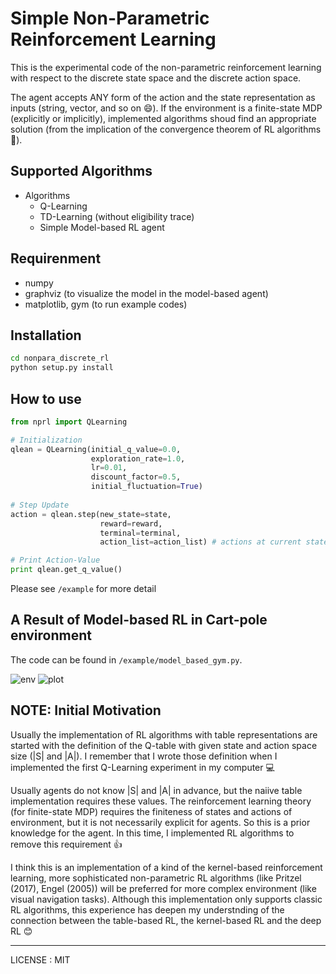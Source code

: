# Simple Non-Parametric Reinforcement Learning

This is the experimental code of the non-parametric reinforcement learning with respect to the discrete state space and the discrete action space.

The agent accepts ANY form of the action and the state representation as inputs (string, vector, and so on 😄). If the environment is a finite-state MDP (explicitly or implicitly), implemented algorithms shoud find an appropriate solution (from the implication of the convergence theorem of RL algorithms 📖).

## Supported Algorithms
- Algorithms
	- Q-Learning
	- TD-Learning (without eligibility trace)
	- Simple Model-based RL agent
 

## Requirenment
- numpy
- graphviz (to visualize the model in the model-based agent)
- matplotlib, gym (to run example codes)

## Installation
```bash
cd nonpara_discrete_rl
python setup.py install
```

## How to use
```python
from nprl import QLearning

# Initialization
qlean = QLearning(initial_q_value=0.0,
                  exploration_rate=1.0,
                  lr=0.01,
                  discount_factor=0.5,
                  initial_fluctuation=True)
                     
# Step Update
action = qlean.step(new_state=state,
                    reward=reward,
                    terminal=terminal,
                    action_list=action_list) # actions at current state

# Print Action-Value
print qlean.get_q_value()
```

Please see ```/example``` for more detail 

## A Result of Model-based RL in Cart-pole environment

The code can be found in ```/example/model_based_gym.py```.

![env](https://raw.githubusercontent.com/ugo-nama-kun/nonpara_discrete_rl/images/environment.png)
![plot](https://raw.githubusercontent.com/ugo-nama-kun/nonpara_discrete_rl/images/figure_1.png)


## NOTE: Initial Motivation
Usually the implementation of RL algorithms with table representations are started with the definition of the Q-table with given state and action space size (|S| and |A|). I remember that I wrote those definition when I implemented the first Q-Learning experiment in my computer 💻

Usually agents do not know |S| and |A| in advance, but the naiive table implementation requires these values. The reinforcement learning theory (for finite-state MDP) requires the finiteness of states and actions of environment, but it is not necessarily explicit for agents. So this is a prior knowledge for the agent. In this time, I implemented RL algorithms to remove this requirement 👍

I think this is an implementation of a kind of the kernel-based reinforcement learning, more sophisticated non-parametric RL algorithms (like Pritzel (2017), Engel (2005)) will be preferred for more complex environment (like visual navigation tasks). Although this implementation only supports classic RL algorithms, this experience has deepen my understnding of the connection between the table-based RL, the kernel-based RL and the deep RL 😊


----
LICENSE : MIT
